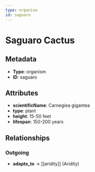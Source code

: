 ```yaml
---
type: organism
id: saguaro
---
```


# Saguaro Cactus

## Metadata

- **Type**: organism
- **ID**: saguaro

## Attributes

- **scientificName**: Carnegiea gigantea
- **type**: plant
- **height**: 15-50 feet
- **lifespan**: 150-200 years

## Relationships

### Outgoing

- **adapts_to** → [[aridity]] (Aridity)

